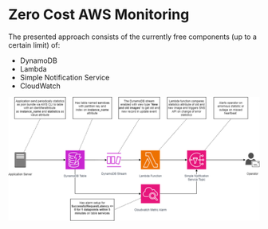 # Zero Cost AWS Monitoring

The presented approach consists of the currently free components (up to a certain limit) of:

* DynamoDB
* Lambda
* Simple Notification Service
* CloudWatch

 ![Zero Cost AWS Monitoring](./Zero-Cost-AWS-Monitoring.drawio.png?raw=true)
